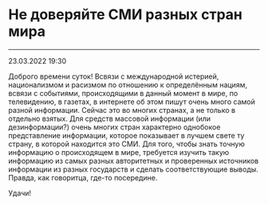 # Не доверяйте СМИ разных стран мира

---

23.03.2022 19:30

Доброго времени суток! Всвязи с международной истерией, национализмом и
расизмом по отношению к определённым нациям, всвязи с событиями, происходящими в
данный момент в мире, по телевидению, в газетах, в интернете об этом пишут очень
много самой разной информации. Сейчас это во многих странах, а не только в
отдельно взятых. Для средств массовой информации (или дезинформации?) очень
многих стран характерно однобокое представление информации, которое показывает в
лучшем свете ту страну, в которой находится это СМИ. Для того, чтобы знать
точную информацию о происходящем в мире, требуется изучить такую информацию из
самых разных авторитетных и проверенных источников информации из разных
государств и сделать соответствующие выводы. Правда, как говоритца, где-то
посередине.

Удачи!
